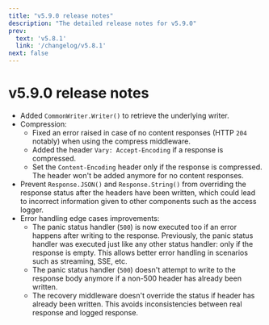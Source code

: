 ```yaml
---
title: "v5.9.0 release notes"
description: "The detailed release notes for v5.9.0"
prev:
  text: 'v5.8.1'
  link: '/changelog/v5.8.1'
next: false
---
```


# v5.9.0 release notes

- Added `CommonWriter.Writer()` to retrieve the underlying writer.
- Compression:
  - Fixed an error raised in case of no content responses (HTTP `204` notably) when using the compress middleware.
  - Added the header `Vary: Accept-Encoding` if a response is compressed.
  - Set the `Content-Encoding` header only if the response is compressed. The header won't be added anymore for no content responses.
- Prevent `Response.JSON()` and `Response.String()` from overriding the response status after the headers have been written, which could lead to incorrect information given to other components such as the access logger.
- Error handling edge cases improvements:
  - The panic status handler (`500`) is now executed too if an error happens after writing to the response. Previously, the panic status handler was executed just like any other status handler: only if the response is empty. This allows better error handling in scenarios such as streaming, SSE, etc.
  - The panic status handler (`500`) doesn't attempt to write to the response body anymore if a non-500 header has already been written.
  - The recovery middleware doesn't override the status if header has already been written. This avoids inconsistencies between real response and logged response.